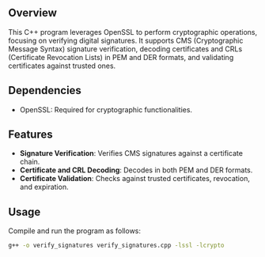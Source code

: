 ## Overview

This C++ program leverages OpenSSL to perform cryptographic operations, focusing on verifying digital signatures. It supports CMS (Cryptographic Message Syntax) signature verification, decoding certificates and CRLs (Certificate Revocation Lists) in PEM and DER formats, and validating certificates against trusted ones.

## Dependencies

- OpenSSL: Required for cryptographic functionalities.

## Features

- **Signature Verification**: Verifies CMS signatures against a certificate chain.
- **Certificate and CRL Decoding**: Decodes in both PEM and DER formats.
- **Certificate Validation**: Checks against trusted certificates, revocation, and expiration.

## Usage

Compile and run the program as follows:

```bash
g++ -o verify_signatures verify_signatures.cpp -lssl -lcrypto
